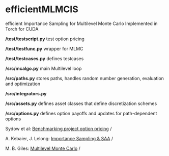 efficientMLMCIS 
=======
efficient Importance Sampling for Multilevel Monte Carlo
Implemented in Torch for CUDA



**/test/testscript.py**    test option pricing

**/test/testfunc.py**      wrapper for MLMC

**/test/testcases.py**    defines testcases


**/src/mcalgo.py**        main Multilevel loop


**/src/paths.py**          stores paths, handles random number generation, evaluation and optimization

**/src/integrators.py**

**/src/assets.py**        defines asset classes that define discretization schemes

**/src/options.py**         defines option payoffs and updates for path-dependent options





 Sydow et al: [Benchmarking project option pricing](http://www.it.uu.se/research/scientific_computing/project/compfin/benchop)
/ 

A. Kebaier, J. Lelong: [Importance Sampling & SAA](https://arxiv.org/abs/1510.03590) /  

 M. B. Giles: 
[Multilevel Monte Carlo](https://people.maths.ox.ac.uk/gilesm/mlmc.html) /


